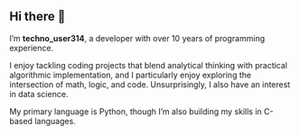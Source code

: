 ## Hi there 👋

I’m **techno_user314**, a developer with over 10 years of programming experience. 
  
I enjoy tackling coding projects that blend analytical thinking with practical algorithmic implementation, and I particularly enjoy exploring the intersection of math, logic, and code. Unsurprisingly, I also have an interest in data science.  
  
My primary language is Python, though I’m also building my skills in C-based languages.
